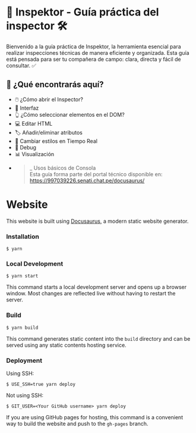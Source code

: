 # 🐄 Inspektor - Guía práctica del inspector 🛠️

Bienvenido a la guía práctica de Inspektor, la herramienta esencial para realizar inspecciones técnicas de manera eficiente y organizada. Esta guía está pensada para ser tu compañera de campo: clara, directa y fácil de consultar. ✅

## 📘 ¿Qué encontrarás aquí?

- 🖱️ ¿Cómo abrir el Inspector?
- 🧩 Interfaz
- 👆 ¿Cómo seleccionar elementos en el DOM?
- 💻 Editar HTML
- 🏷️ Añadir/eliminar atributos
- 🎨 Cambiar estilos en Tiempo Real
- 🐞 Debug
- 📊 Visualización
- >_ Usos básicos de Consola  
Esta guía forma parte del portal técnico disponible en: https://997039226.senati.chat.pe/docusaurus/


# Website

This website is built using [Docusaurus](https://docusaurus.io/), a modern static website generator.

### Installation

```
$ yarn
```

### Local Development

```
$ yarn start
```

This command starts a local development server and opens up a browser window. Most changes are reflected live without having to restart the server.

### Build

```
$ yarn build
```

This command generates static content into the `build` directory and can be served using any static contents hosting service.

### Deployment

Using SSH:

```
$ USE_SSH=true yarn deploy
```

Not using SSH:

```
$ GIT_USER=<Your GitHub username> yarn deploy
```

If you are using GitHub pages for hosting, this command is a convenient way to build the website and push to the `gh-pages` branch.
